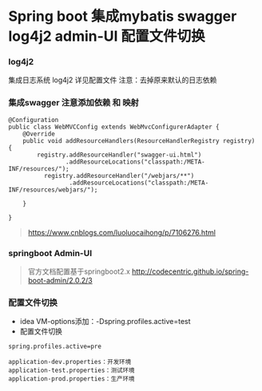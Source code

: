 # Spring boot 集成mybatis swagger log4j2 admin-UI 配置文件切换

### log4j2

集成日志系统 log4j2 详见配置文件 
注意：去掉原来默认的日志依赖

### 集成swagger 注意添加依赖 和 映射

```
@Configuration
public class WebMVCConfig extends WebMvcConfigurerAdapter {
    @Override
    public void addResourceHandlers(ResourceHandlerRegistry registry) {
        registry.addResourceHandler("swagger-ui.html")
                .addResourceLocations("classpath:/META-INF/resources/");
          registry.addResourceHandler("/webjars/**")
                 .addResourceLocations("classpath:/META-INF/resources/webjars/");

    }

}
```

> https://www.cnblogs.com/luoluocaihong/p/7106276.html

### springboot Admin-UI 

> 官方文档配置基于springboot2.x  http://codecentric.github.io/spring-boot-admin/2.0.2/3

### 配置文件切换

- idea VM-options添加：-Dspring.profiles.active=test
- 配置文件切换
```
spring.profiles.active=pre

application-dev.properties：开发环境
application-test.properties：测试环境
application-prod.properties：生产环境
```